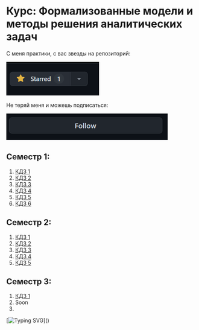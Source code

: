 # Курс: Формализованные модели и методы решения аналитических задач

С меня практики, с вас звезды на репозиторий:

![img.png](img.png)

Не теряй меня и можешь подписаться:

![img_1.png](img_1.png)

## Семестр 1:
1. [КДЗ 1](https://github.com/AndrewKom/For_Ser/tree/master/Semester%201/Lab1)
2. [КДЗ 2](https://github.com/AndrewKom/For_Ser/tree/master/Semester%201/Lab2)
3. [КДЗ 3](https://github.com/AndrewKom/For_Ser/tree/master/Semester%201/Lab3)
4. [КДЗ 4](https://github.com/AndrewKom/For_Ser/tree/master/Semester%201/Lab4)
5. [КДЗ 5](https://github.com/AndrewKom/For_Ser/tree/master/Semester%201/Lab5)
6. [КДЗ 6](https://github.com/AndrewKom/For_Ser/tree/master/Semester%201/Lab6)

## Семестр 2:
1. [КДЗ 1](https://github.com/AndrewKom/For_Ser/tree/master/Semester%202/Lab1)
2. [КДЗ 2](https://github.com/AndrewKom/For_Ser/tree/master/Semester%202/Lab2)
3. [КДЗ 3](https://github.com/AndrewKom/For_Ser/tree/master/Semester%202/Lab3)
4. [КДЗ 4](https://github.com/AndrewKom/For_Ser/tree/master/Semester%202/Lab4)
5. [КДЗ 5](https://github.com/AndrewKom/For_Ser/tree/master/Semester%202/Lab5)


## Семестр 3:
1. [КДЗ 1](https://github.com/AndrewKom/For_Ser/tree/master/Semester%203/Lab1)
2. Soon
3. 

[![Typing SVG](https://readme-typing-svg.herokuapp.com?font=Fira+Code&weight=500&size=30&pause=1000&color=F70000&center=true&random=false&width=435&lines=%D0%9F%D0%BE%D0%B4%D0%BF%D0%B8%D1%81%D0%BA%D0%B0!;%D0%97%D0%B2%D0%B5%D0%B7%D0%B4%D0%B0!)]()
